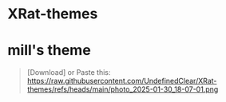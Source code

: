 # XRat-themes

# mill's theme
> [Download] or Paste this: https://raw.githubusercontent.com/UndefinedClear/XRat-themes/refs/heads/main/photo_2025-01-30_18-07-01.png
